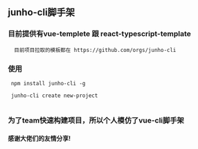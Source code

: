 ## junho-cli脚手架


### 目前提供有vue-templete 跟 react-typescript-template
```
  目前项目拉取的模板都在 https://github.com/orgs/junho-cli
```
### 使用
```
 npm install junho-cli -g

 junho-cli create new-project
 
```

### 为了team快速构建项目，所以个人模仿了vue-cli脚手架


#### 感谢大佬们的友情分享!
